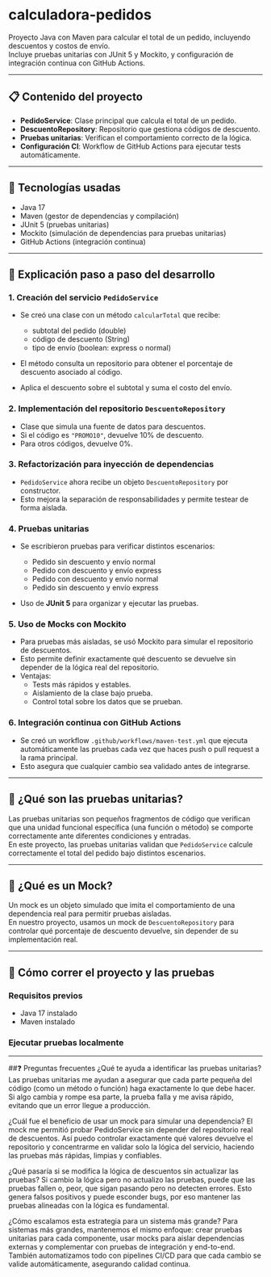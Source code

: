 # calculadora-pedidos

Proyecto Java con Maven para calcular el total de un pedido, incluyendo descuentos y costos de envío.  
Incluye pruebas unitarias con JUnit 5 y Mockito, y configuración de integración continua con GitHub Actions.

---

## 📋 Contenido del proyecto

- **PedidoService**: Clase principal que calcula el total de un pedido.
- **DescuentoRepository**: Repositorio que gestiona códigos de descuento.
- **Pruebas unitarias**: Verifican el comportamiento correcto de la lógica.
- **Configuración CI**: Workflow de GitHub Actions para ejecutar tests automáticamente.

---

## 🔧 Tecnologías usadas

- Java 17
- Maven (gestor de dependencias y compilación)
- JUnit 5 (pruebas unitarias)
- Mockito (simulación de dependencias para pruebas unitarias)
- GitHub Actions (integración continua)

---

## 📖 Explicación paso a paso del desarrollo

### 1. Creación del servicio `PedidoService`

- Se creó una clase con un método `calcularTotal` que recibe:
  - subtotal del pedido (double)
  - código de descuento (String)
  - tipo de envío (boolean: express o normal)

- El método consulta un repositorio para obtener el porcentaje de descuento asociado al código.

- Aplica el descuento sobre el subtotal y suma el costo del envío.

### 2. Implementación del repositorio `DescuentoRepository`

- Clase que simula una fuente de datos para descuentos.
- Si el código es `"PROMO10"`, devuelve 10% de descuento.
- Para otros códigos, devuelve 0%.

### 3. Refactorización para inyección de dependencias

- `PedidoService` ahora recibe un objeto `DescuentoRepository` por constructor.
- Esto mejora la separación de responsabilidades y permite testear de forma aislada.

### 4. Pruebas unitarias

- Se escribieron pruebas para verificar distintos escenarios:
  - Pedido sin descuento y envío normal
  - Pedido con descuento y envío express
  - Pedido con descuento y envío normal
  - Pedido sin descuento y envío express

- Uso de **JUnit 5** para organizar y ejecutar las pruebas.

### 5. Uso de **Mocks** con Mockito

- Para pruebas más aisladas, se usó Mockito para simular el repositorio de descuentos.
- Esto permite definir exactamente qué descuento se devuelve sin depender de la lógica real del repositorio.
- Ventajas:
  - Tests más rápidos y estables.
  - Aislamiento de la clase bajo prueba.
  - Control total sobre los datos que se prueban.

### 6. Integración continua con GitHub Actions

- Se creó un workflow `.github/workflows/maven-test.yml` que ejecuta automáticamente las pruebas cada vez que haces push o pull request a la rama principal.
- Esto asegura que cualquier cambio sea validado antes de integrarse.

---

## 🧪 ¿Qué son las pruebas unitarias?

Las pruebas unitarias son pequeños fragmentos de código que verifican que una unidad funcional específica (una función o método) se comporte correctamente ante diferentes condiciones y entradas.  
En este proyecto, las pruebas unitarias validan que `PedidoService` calcule correctamente el total del pedido bajo distintos escenarios.

---

## 🤖 ¿Qué es un Mock?

Un mock es un objeto simulado que imita el comportamiento de una dependencia real para permitir pruebas aisladas.  
En nuestro proyecto, usamos un mock de `DescuentoRepository` para controlar qué porcentaje de descuento devuelve, sin depender de su implementación real.

---

## 🚀 Cómo correr el proyecto y las pruebas

### Requisitos previos

- Java 17 instalado
- Maven instalado

### Ejecutar pruebas localmente

---
##❓ Preguntas frecuentes
¿Qué te ayuda a identificar las pruebas unitarias?
Las pruebas unitarias me ayudan a asegurar que cada parte pequeña del código (como un método o función) haga exactamente lo que debe hacer. Si algo cambia y rompe esa parte, la prueba falla y me avisa rápido, evitando que un error llegue a producción.

¿Cuál fue el beneficio de usar un mock para simular una dependencia?
El mock me permitió probar PedidoService sin depender del repositorio real de descuentos. Así puedo controlar exactamente qué valores devuelve el repositorio y concentrarme en validar solo la lógica del servicio, haciendo las pruebas más rápidas, limpias y confiables.

¿Qué pasaría si se modifica la lógica de descuentos sin actualizar las pruebas?
Si cambio la lógica pero no actualizo las pruebas, puede que las pruebas fallen o, peor, que sigan pasando pero no detecten errores. Esto genera falsos positivos y puede esconder bugs, por eso mantener las pruebas alineadas con la lógica es fundamental.

¿Cómo escalamos esta estrategia para un sistema más grande?
Para sistemas más grandes, mantenemos el mismo enfoque: crear pruebas unitarias para cada componente, usar mocks para aislar dependencias externas y complementar con pruebas de integración y end-to-end. También automatizamos todo con pipelines CI/CD para que cada cambio se valide automáticamente, asegurando calidad continua.
